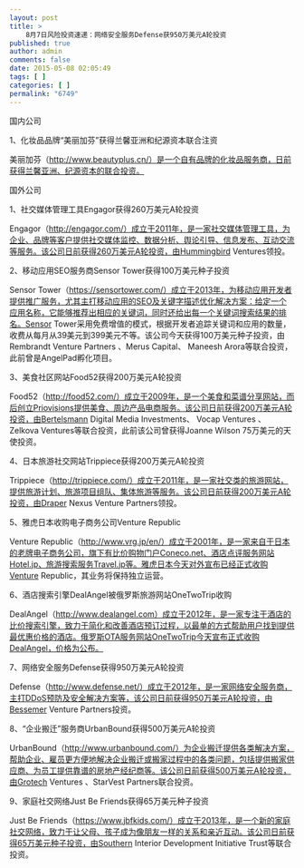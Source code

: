 ```yaml
---
layout: post
title: >
    8月7日风险投资速递：网络安全服务Defense获950万美元A轮投资
published: true
author: admin
comments: false
date: 2015-05-08 02:05:49
tags: [ ]
categories: [ ]
permalink: "6749"
---
```



国内公司

1、化妆品品牌“美丽加芬”获得兰馨亚洲和纪源资本联合注资

美丽加芬（http://www.beautyplus.cn/）是一个自有品牌的化妆品服务商，日前获得兰馨亚洲、纪源资本的联合投资。

国外公司

1、社交媒体管理工具Engagor获得260万美元A轮投资

Engagor（http://engagor.com/）成立于2011年，是一家社交媒体管理工具，为企业、品牌等客户提供社交媒体监控、数据分析、舆论引导、信息发布、互动交流等服务。该公司日前获得260万美元A轮投资，由Hummingbird Ventures领投。

2、移动应用SEO服务商Sensor Tower获得100万美元种子投资

Sensor Tower（https://sensortower.com/）成立于2013年，为移动应用开发者提供推广服务，尤其主打移动应用的SEO及关键字描述优化解决方案：给定一个应用名称，它能够推荐出相应的关键词，同时还给出每一个关键词搜索结果的排名。Sensor Tower采用免费增值的模式，根据开发者追踪关键词和应用的数量，收费从每月从39美元到399美元不等。该公司今天获得100万美元种子投资，由Rembrandt Venture Partners 、Merus Capital、 Maneesh Arora等联合投资，此前曾是AngelPad孵化项目。

3、美食社区网站Food52获得200万美元A轮投资

Food52（http://food52.com/）成立于2009年，是一个美食和菜谱分享网站，而后创立Priovisions提供美食、周边产品电商服务。该公司日前获得200万美元A轮投资，由Bertelsmann Digital Media Investments、 Vocap Ventures 、Zelkova Ventures等联合投资，此前该公司曾获得Joanne Wilson 75万美元的天使投资。

4、日本旅游社交网站Trippiece获得200万美元A轮投资

Trippiece（http://trippiece.com/）成立于2011年，是一家社交类的旅游网站，提供旅游计划、旅游项目组队、集体旅游等服务。该公司日前获得200万美元A轮投资，由Draper Nexus Venture Partners领投。

5、雅虎日本收购电子商务公司Venture Republic

Venture Republic（http://www.vrg.jp/en/）成立于2001年，是一家来自于日本的老牌电子商务公司，旗下有比价购物门户Coneco.net、酒店点评服务网站Hotel.jp、旅游搜索服务Travel.jp等。雅虎日本今天对外宣布已经正式收购Venture Republic，其业务将保持独立运营。

6、酒店搜索引擎DealAngel被俄罗斯旅游网站OneTwoTrip收购

DealAngel（http://www.dealangel.com）成立于2012年，是一家专注于酒店的比价搜索引擎，致力于简化和改善酒店预订过程，以最单的方式帮助用户找到提供最优惠价格的酒店。俄罗斯OTA服务网站OneTwoTrip今天宣布正式收购DealAngel，价格为公布。

7、网络安全服务Defense获得950万美元A轮投资

Defense（http://www.defense.net/）成立于2012年，是一家网络安全服务商，主打DDoS预防及安全解决方案等，该公司日前获得950万美元A轮投资，由Bessemer Venture Partners投资。

8、“企业搬迁”服务商UrbanBound获得500万美元A轮投资

UrbanBound（http://www.urbanbound.com/）为企业搬迁提供各类解决方案，帮助企业、雇员更方便地解决企业搬迁或搬家过程中的各类问题，包括提供搬家供应商、为员工提供靠谱的房地产经纪商等。该公司日前获得500万美元A轮投资，由Grotech Ventures 、StarVest Partners联合投资。

9、家庭社交网络Just Be Friends获得65万美元种子投资

Just Be Friends（https://www.jbfkids.com/）成立于2013年，是一个新的家庭社交网络，致力于让父母、孩子成为像朋友一样的关系和亲近互动。该公司日前获得65万美元种子投资，由Southern Interior Development Initiative Trust等联合投资。
